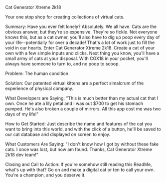 Cat Generator Xtreme 2k18

Your one stop shop for creating collections of virtual cats.

Summary:
Have you ever felt lonely? Absolutely. We all have. Cats are the obvious answer, but they're so expensive. They're so fickle. Not everyone knows this, but as a cat owner, you'll also have to dig up poop every day of your life--potentially for over a decade! That's a lot of work just to fill the void in our hearts.
Enter Cat Generator Xtreme 2k18. Create a cat of your own with a few simple inputs and clicks. Next thing you know, you'll have a small army of cats at your disposal. With CGX18 in your pocket, you'll always have someone to turn to, and no poop to scoop.

Problem:
The human condition

Solution:
Our patented virtual kittens are a perfect simalcrum of the experience of physical company.

What Developers are Saying:
"This is much better than my actual cat that I own. Once he ate a lily petal and I was out $700 to get his stomach pumped. He's also broken a couple of mirrors. All this app cost me was two days of my life!"

How to Get Started:
Just describe the name and features of the cat you want to bring into this world, and with the click of a button, he'll be saved to our cat database and displayed on screen to enjoy.

What Customers Are Saying:
"I don't know how I got by without these fake cats. I once was lost, but now am found. Thanks, Cat Generator Xtreme 2k18 dev team!"

Closing and Call to Action:
If you're somehow still reading this ReadMe, what's up with that? Go on and make a digital cat or ten to call your own. You're a champion, and you deserve it.
